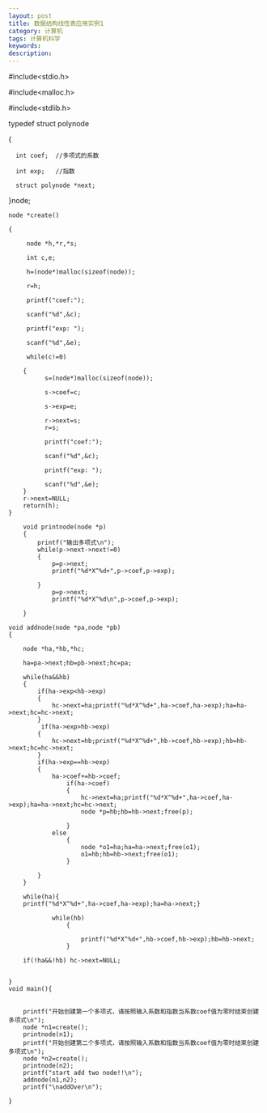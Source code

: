 ```yaml
---
layout: post
title: 数据结构线性表应用实例1
category: 计算机
tags: 计算机科学
keywords: 
description: 
---
```


#include<stdio.h>

#include<malloc.h>

#include<stdlib.h>


typedef struct polynode  

{

      int coef;  //多项式的系数

      int exp;   //指数

      struct polynode *next; 

}node;

	node *create()  

	{

		 node *h,*r,*s;

		 int c,e;

		 h=(node*)malloc(sizeof(node));  

		 r=h; 

		 printf("coef:");

		 scanf("%d",&c); 

		 printf("exp: ");

		 scanf("%d",&e); 

		 while(c!=0) 

		{
			  s=(node*)malloc(sizeof(node)); 

			  s->coef=c;  

			  s->exp=e;   

			  r->next=s;
			  r=s; 

			  printf("coef:");

			  scanf("%d",&c);

			  printf("exp: ");
			  
			  scanf("%d",&e);
		}
		r->next=NULL; 
		return(h);
	}

		void printnode(node *p)
		{
			printf("输出多项式\n");
			while(p->next->next!=0)
			{
				p=p->next;
				printf("%d*X^%d+",p->coef,p->exp);
			
			}
				p=p->next;
				printf("%d*X^%d\n",p->coef,p->exp);

		}

	void addnode(node *pa,node *pb)
	{

		node *ha,*hb,*hc;
		
		ha=pa->next;hb=pb->next;hc=pa;
		
		while(ha&&hb)
		{
			if(ha->exp<hb->exp)
			{
				hc->next=ha;printf("%d*X^%d+",ha->coef,ha->exp);ha=ha->next;hc=hc->next;
			}
			 if(ha->exp>hb->exp)
			{
				hc->next=hb;printf("%d*X^%d+",hb->coef,hb->exp);hb=hb->next;hc=hc->next;
			}
			if(ha->exp==hb->exp)
			{
				ha->coef+=hb->coef;
					if(ha->coef)
					{
						hc->next=ha;printf("%d*X^%d+",ha->coef,ha->exp);ha=ha->next;hc=hc->next;
						node *p=hb;hb=hb->next;free(p);

					}
				else 
					{
						node *o1=ha;ha=ha->next;free(o1);
						o1=hb;hb=hb->next;free(o1);
					}
			
			}
		}
		
		while(ha){
		printf("%d*X^%d+",ha->coef,ha->exp);ha=ha->next;}
		
				while(hb)
					{
						
						printf("%d*X^%d+",hb->coef,hb->exp);hb=hb->next;
					}
		
		if(!ha&&!hb) hc->next=NULL;
		

	}
	void main(){
		

		printf("开始创建第一个多项式，请按照输入系数和指数当系数coef值为零时结束创建多项式\n");
		node *n1=create();
		printnode(n1);
		printf("开始创建第二个多项式，请按照输入系数和指数当系数coef值为零时结束创建多项式\n");
		node *n2=create();
		printnode(n2);
		printf("start add two node!!\n");
		addnode(n1,n2);
		printf("\naddOver\n");
		
	}